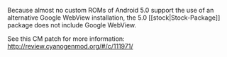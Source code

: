 Because almost no custom ROMs of Android 5.0 support the use of an alternative Google WebView installation, the 5.0 [[stock|Stock-Package]] package does not include Google WebView.

See this CM patch for more information: http://review.cyanogenmod.org/#/c/111971/